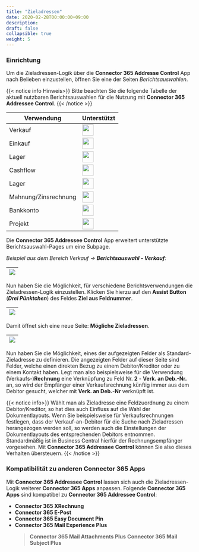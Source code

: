 ```yaml
---
title: "Zieladressen"
date: 2020-02-28T00:00:00+09:00
description: 
draft: false
collapsible: true
weight: 5
---
```

### Einrichtung

Um die Zieladressen-Logik über die **Connector 365 Addresse Control** App nach Belieben einzustellen, öffnen Sie 
eine der Seiten *Berichtsauswahlen*.

{{< notice info Hinweis>}}
Bitte beachten Sie die folgende Tabelle der aktuell nutzbaren Berichtsauswahlen für die Nutzung mit **Connector 365 Addressee Control**.
{{< /notice >}}

| Verwendung | Unterstützt|
-------------|-------------
| Verkauf    | <img src="/images/apps/Addresse_Control/tick.png" width=30 >       |
| Einkauf    | <img src="/images/apps/Addresse_Control/tick.png" width=30 >       |
| Lager      | <img src="/images/apps/Addresse_Control/cross.png" width=30 >       |
| Cashflow   | <img src="/images/apps/Addresse_Control/cross.png" width=30 >       |
| Lager      | <img src="/images/apps/Addresse_Control/cross.png" width=30 >       |
| Mahnung/Zinsrechnung  | <img src="/images/apps/Addresse_Control/cross.png" width=30 >  |
| Bankkonto | <img src="/images/apps/Addresse_Control/cross.png" width=30 >  |
| Projekt | <img src="/images/apps/Addresse_Control/cross.png" width=30 >  |

Die **Connector 365 Addressee Control** App erweitert unterstützte Berichtsauswahl-Pages um eine
Subpage.

*Beispiel aus dem Bereich Verkauf -> **Berichtsauswahl - Verkauf**:*

|<img src="/images/apps/Addresse_Control/Berichtsauswahl_Verkauf.png" />|
|-|

Nun haben Sie die Möglichkeit, für verschiedene Berichtsverwendungen die Zieladressen-Logik einzustellen.
Klicken Sie hierzu auf den **Assist Button** (***Drei Pünktchen***) des Feldes **Ziel aus Feldnummer**.

|![](/images/apps/Addresse_Control/Berichtsauswahl_Verkauf_AssistButton.png)|
|-|

Damit öffnet sich eine neue Seite: **Mögliche Zieladressen**.

|![](/images/apps/Addresse_Control/Zieladdressen_Lookup_Page.png)|
|-|

Nun haben Sie die Möglichkeit, eines der aufgezeigten Felder als Standard-Zieladresse zu definieren.
Die angezeigten Felder auf dieser Seite sind Felder, welche einen direkten Bezug zu einem Debitor/Kreditor oder zu einem Kontakt haben.
Legt man also beispielsweise für die Verwendung (Verkaufs-)**Rechnung** eine Verknüpfung zu Feld Nr. **2** - **Verk. an Deb.-Nr.** an, so wird der Empfänger einer Verkaufsrechnung künftig immer aus dem Debitor gesucht, welcher mit **Verk. an Deb.-Nr** verknüpft ist.

{{< notice info>}}
Wählt man als Zieladresse eine Feldzuordnung zu einem Debitor/Kreditor, so hat dies auch Einfluss auf die Wahl
der Dokumentlayouts. Wenn Sie beispielsweise für Verkaufsrechnungen festlegen, dass der Verkauf-an-Debitor für 
die Suche nach Zieladressen herangezogen werden soll, so werden auch die Einstellungen der Dokumentlayouts des
entsprechenden Debitors entnommen. Standardmäßig ist in Business Central hierfür der Rechnungsempfänger vorgesehen. 
Mit **Connector 365 Addressee Control** können Sie also dieses Verhalten übersteuern.
{{< /notice >}}

<a name="ACCon365" class="anchor"></a>
### Kompatibilität zu anderen **Connector 365 Apps**

Mit **Connector 365 Addressee Control** lassen sich auch die Zieladressen-Logik weiterer **Connector 365 Apps** anpassen.
Folgende **Connector 365 Apps** sind kompatibel zu **Connector 365 Addressee Control**:

-  **Connector 365 XRechnung**
-  **Connector 365 E-Post**
-  **Connector 365 Easy Document Pin**
-  **Connector 365 Mail Experience Plus**
   >  **Connector 365 Mail Attachments Plus**
   >  **Connector 365 Mail Subject Plus**
